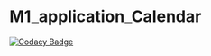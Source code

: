# M1_application_Calendar
[![Codacy Badge](https://app.codacy.com/project/badge/Grade/1bc5ca0a77d64fbba3391f070713c7c6)](https://www.codacy.com/gh/Ramanpreet2710/M1_application_Calendar/dashboard?utm_source=github.com&amp;utm_medium=referral&amp;utm_content=Ramanpreet2710/M1_application_Calendar&amp;utm_campaign=Badge_Grade)
